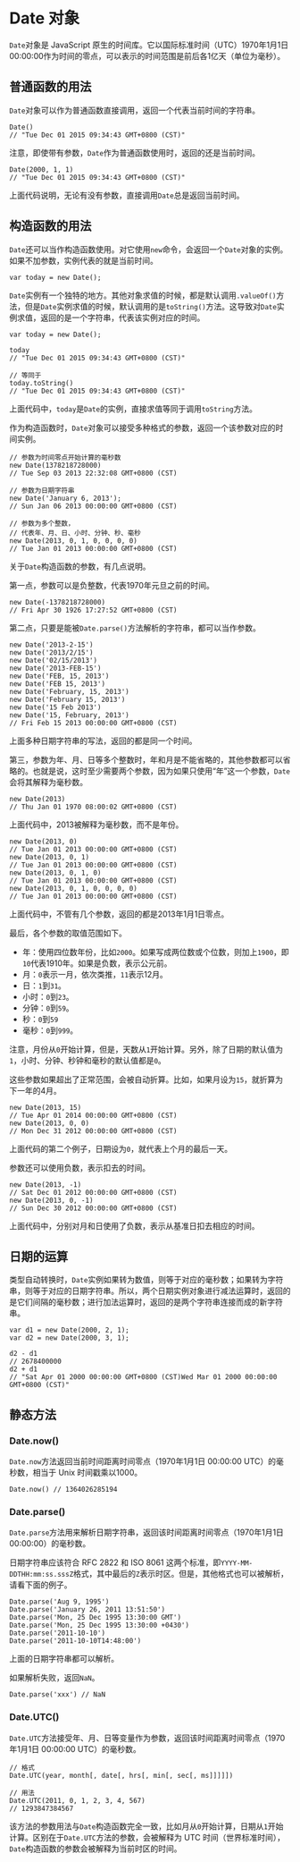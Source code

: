 # Date 对象

`Date`对象是 JavaScript 原生的时间库。它以国际标准时间（UTC）1970年1月1日00:00:00作为时间的零点，可以表示的时间范围是前后各1亿天（单位为毫秒）。

## 普通函数的用法

`Date`对象可以作为普通函数直接调用，返回一个代表当前时间的字符串。

```
Date()
// "Tue Dec 01 2015 09:34:43 GMT+0800 (CST)"
```

注意，即使带有参数，`Date`作为普通函数使用时，返回的还是当前时间。

```
Date(2000, 1, 1)
// "Tue Dec 01 2015 09:34:43 GMT+0800 (CST)"
```

上面代码说明，无论有没有参数，直接调用`Date`总是返回当前时间。

## 构造函数的用法

`Date`还可以当作构造函数使用。对它使用`new`命令，会返回一个`Date`对象的实例。如果不加参数，实例代表的就是当前时间。

```
var today = new Date();
```

`Date`实例有一个独特的地方。其他对象求值的时候，都是默认调用`.valueOf()`方法，但是`Date`实例求值的时候，默认调用的是`toString()`方法。这导致对`Date`实例求值，返回的是一个字符串，代表该实例对应的时间。

```
var today = new Date();

today
// "Tue Dec 01 2015 09:34:43 GMT+0800 (CST)"

// 等同于
today.toString()
// "Tue Dec 01 2015 09:34:43 GMT+0800 (CST)"
```

上面代码中，`today`是`Date`的实例，直接求值等同于调用`toString`方法。

作为构造函数时，`Date`对象可以接受多种格式的参数，返回一个该参数对应的时间实例。

```
// 参数为时间零点开始计算的毫秒数
new Date(1378218728000)
// Tue Sep 03 2013 22:32:08 GMT+0800 (CST)

// 参数为日期字符串
new Date('January 6, 2013');
// Sun Jan 06 2013 00:00:00 GMT+0800 (CST)

// 参数为多个整数，
// 代表年、月、日、小时、分钟、秒、毫秒
new Date(2013, 0, 1, 0, 0, 0, 0)
// Tue Jan 01 2013 00:00:00 GMT+0800 (CST)
```

关于`Date`构造函数的参数，有几点说明。

第一点，参数可以是负整数，代表1970年元旦之前的时间。

```
new Date(-1378218728000)
// Fri Apr 30 1926 17:27:52 GMT+0800 (CST)
```

第二点，只要是能被`Date.parse()`方法解析的字符串，都可以当作参数。

```
new Date('2013-2-15')
new Date('2013/2/15')
new Date('02/15/2013')
new Date('2013-FEB-15')
new Date('FEB, 15, 2013')
new Date('FEB 15, 2013')
new Date('February, 15, 2013')
new Date('February 15, 2013')
new Date('15 Feb 2013')
new Date('15, February, 2013')
// Fri Feb 15 2013 00:00:00 GMT+0800 (CST)
```

上面多种日期字符串的写法，返回的都是同一个时间。

第三，参数为年、月、日等多个整数时，年和月是不能省略的，其他参数都可以省略的。也就是说，这时至少需要两个参数，因为如果只使用“年”这一个参数，`Date`会将其解释为毫秒数。

```
new Date(2013)
// Thu Jan 01 1970 08:00:02 GMT+0800 (CST)
```

上面代码中，2013被解释为毫秒数，而不是年份。

```
new Date(2013, 0)
// Tue Jan 01 2013 00:00:00 GMT+0800 (CST)
new Date(2013, 0, 1)
// Tue Jan 01 2013 00:00:00 GMT+0800 (CST)
new Date(2013, 0, 1, 0)
// Tue Jan 01 2013 00:00:00 GMT+0800 (CST)
new Date(2013, 0, 1, 0, 0, 0, 0)
// Tue Jan 01 2013 00:00:00 GMT+0800 (CST)
```

上面代码中，不管有几个参数，返回的都是2013年1月1日零点。

最后，各个参数的取值范围如下。

- 年：使用四位数年份，比如`2000`。如果写成两位数或个位数，则加上`1900`，即`10`代表1910年。如果是负数，表示公元前。
- 月：`0`表示一月，依次类推，`11`表示12月。
- 日：`1`到`31`。
- 小时：`0`到`23`。
- 分钟：`0`到`59`。
- 秒：`0`到`59`
- 毫秒：`0`到`999`。

注意，月份从`0`开始计算，但是，天数从`1`开始计算。另外，除了日期的默认值为`1`，小时、分钟、秒钟和毫秒的默认值都是`0`。

这些参数如果超出了正常范围，会被自动折算。比如，如果月设为`15`，就折算为下一年的4月。

```
new Date(2013, 15)
// Tue Apr 01 2014 00:00:00 GMT+0800 (CST)
new Date(2013, 0, 0)
// Mon Dec 31 2012 00:00:00 GMT+0800 (CST)
```

上面代码的第二个例子，日期设为`0`，就代表上个月的最后一天。

参数还可以使用负数，表示扣去的时间。

```
new Date(2013, -1)
// Sat Dec 01 2012 00:00:00 GMT+0800 (CST)
new Date(2013, 0, -1)
// Sun Dec 30 2012 00:00:00 GMT+0800 (CST)
```

上面代码中，分别对月和日使用了负数，表示从基准日扣去相应的时间。

## 日期的运算

类型自动转换时，`Date`实例如果转为数值，则等于对应的毫秒数；如果转为字符串，则等于对应的日期字符串。所以，两个日期实例对象进行减法运算时，返回的是它们间隔的毫秒数；进行加法运算时，返回的是两个字符串连接而成的新字符串。

```
var d1 = new Date(2000, 2, 1);
var d2 = new Date(2000, 3, 1);

d2 - d1
// 2678400000
d2 + d1
// "Sat Apr 01 2000 00:00:00 GMT+0800 (CST)Wed Mar 01 2000 00:00:00 GMT+0800 (CST)"
```

## 静态方法

### Date.now()

`Date.now`方法返回当前时间距离时间零点（1970年1月1日 00:00:00 UTC）的毫秒数，相当于 Unix 时间戳乘以1000。

```
Date.now() // 1364026285194
```

### Date.parse()

`Date.parse`方法用来解析日期字符串，返回该时间距离时间零点（1970年1月1日 00:00:00）的毫秒数。

日期字符串应该符合 RFC 2822 和 ISO 8061 这两个标准，即`YYYY-MM-DDTHH:mm:ss.sssZ`格式，其中最后的`Z`表示时区。但是，其他格式也可以被解析，请看下面的例子。

```
Date.parse('Aug 9, 1995')
Date.parse('January 26, 2011 13:51:50')
Date.parse('Mon, 25 Dec 1995 13:30:00 GMT')
Date.parse('Mon, 25 Dec 1995 13:30:00 +0430')
Date.parse('2011-10-10')
Date.parse('2011-10-10T14:48:00')
```

上面的日期字符串都可以解析。

如果解析失败，返回`NaN`。

```
Date.parse('xxx') // NaN
```

### Date.UTC()

`Date.UTC`方法接受年、月、日等变量作为参数，返回该时间距离时间零点（1970年1月1日 00:00:00 UTC）的毫秒数。

```
// 格式
Date.UTC(year, month[, date[, hrs[, min[, sec[, ms]]]]])

// 用法
Date.UTC(2011, 0, 1, 2, 3, 4, 567)
// 1293847384567
```

该方法的参数用法与`Date`构造函数完全一致，比如月从`0`开始计算，日期从`1`开始计算。区别在于`Date.UTC`方法的参数，会被解释为 UTC 时间（世界标准时间），`Date`构造函数的参数会被解释为当前时区的时间。